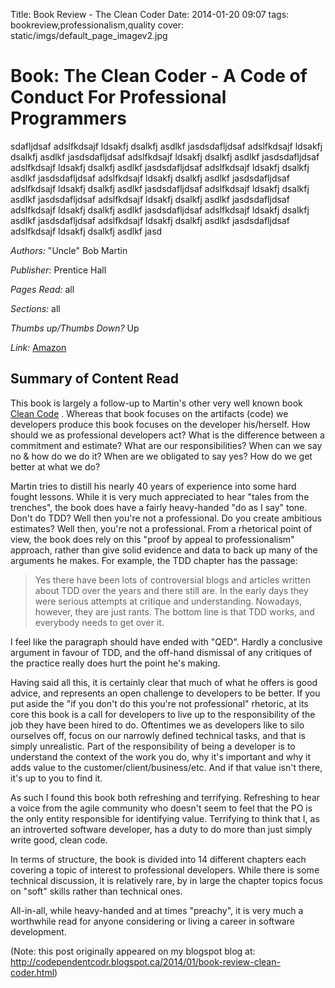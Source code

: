 Title: Book Review - The Clean Coder
Date: 2014-01-20 09:07
tags: bookreview,professionalism,quality
cover: static/imgs/default_page_imagev2.jpg

# Book: The Clean Coder - A Code of Conduct For Professional Programmers




sdafljdsaf adslfkdsajf ldsakfj dsalkfj asdlkf jasdsdafljdsaf adslfkdsajf ldsakfj dsalkfj asdlkf jasdsdafljdsaf adslfkdsajf ldsakfj dsalkfj asdlkf jasdsdafljdsaf adslfkdsajf ldsakfj dsalkfj asdlkf jasdsdafljdsaf adslfkdsajf ldsakfj dsalkfj asdlkf jasdsdafljdsaf adslfkdsajf ldsakfj dsalkfj asdlkf jasdsdafljdsaf adslfkdsajf ldsakfj dsalkfj asdlkf jasdsdafljdsaf adslfkdsajf ldsakfj dsalkfj asdlkf jasdsdafljdsaf adslfkdsajf ldsakfj dsalkfj asdlkf jasdsdafljdsaf adslfkdsajf ldsakfj dsalkfj asdlkf jasdsdafljdsaf adslfkdsajf ldsakfj dsalkfj asdlkf jasdsdafljdsaf adslfkdsajf ldsakfj dsalkfj asdlkf jasdsdafljdsaf adslfkdsajf ldsakfj dsalkfj asdlkf jasd

*Authors:* "Uncle" Bob Martin

*Publisher:* Prentice Hall

*Pages Read:* all

*Sections:* all

*Thumbs up/Thumbs Down?* Up

*Link:* [Amazon](http://www.amazon.ca/Clean-Coder-Conduct-Professional-Programmers/dp/0137081073/ref=sr_1_1?ie=UTF8&qid=1390237049&sr=8-1&keywords=the+clean+coder)

## Summary of Content Read

This book is largely a follow-up to Martin's other very well known book
[Clean Code](https://www.amazon.ca/Clean-Code-Handbook-Software-Craftsmanship/dp/0132350882/ref=pd_bxgy_14_img_2?_encoding=UTF8&psc=1&refRID=3SXJ498BQX424TCE3F4M)
.  Whereas that book focuses on the artifacts (code) we developers produce this book focuses on the developer
his/herself.  How should we as professional developers act?  What is the difference between a commitment and estimate?
What are our responsibilities?  When can we say no & how do we do it?  When are we obligated to say yes?  How do we get
better at what we do?

Martin tries to distill his nearly 40 years of experience into some hard fought lessons.  While it is very much
appreciated to hear "tales from the trenches", the book does have a fairly heavy-handed "do as I say" tone.  Don't do
TDD?  Well then you're not a professional.  Do you create ambitious estimates?  Well then, you're not a professional.
From a rhetorical point of view, the book does rely on this "proof by appeal to professionalism" approach, rather than
give solid evidence and data to back up many of the arguments he makes.  For example, the TDD chapter has the passage:

> Yes there have been lots of controversial blogs and articles written about TDD over the years and there still are.
In the early days they were serious attempts at critique and understanding.  Nowadays, however, they are just rants.
The bottom line is that TDD works, and everybody needs to get over it.

I feel like the paragraph should have ended with
"QED".  Hardly a conclusive argument in favour of TDD, and the off-hand dismissal of any critiques of the practice
really does hurt the point he's making.

Having said all this, it is certainly clear that much of what he offers is good advice, and represents an open challenge
to developers to be better.  If you put aside the "if you don't do this you're not professional" rhetoric, at its core
this book is a call for developers to live up to the responsibility of the job they have been hired to do.  Oftentimes
we as developers like to silo ourselves off, focus on our narrowly defined technical tasks, and that is simply
unrealistic.  Part of the responsibility of being a developer is to understand the context of the work you do, why it's
important and why it adds value to the customer/client/business/etc.  And if that value isn't there, it's up to you to
find it.

As such I found this book both refreshing and terrifying.  Refreshing to hear a voice from the agile community who
doesn't seem to feel that the PO is the only entity responsible for identifying value. Terrifying to think that I, as
an introverted software developer, has a duty to do more than just simply write good, clean code.

In terms of structure, the book is divided into 14 different chapters each covering a topic of interest to professional
developers.  While there is some technical discussion, it is relatively rare, by in large the chapter topics focus on
"soft" skills rather than technical ones.

All-in-all, while heavy-handed and at times "preachy", it is very much a worthwhile read for anyone considering or
living a career in software development.

(Note: this post originally appeared on my blogspot blog at: <http://codependentcodr.blogspot.ca/2014/01/book-review-clean-coder.html>)
